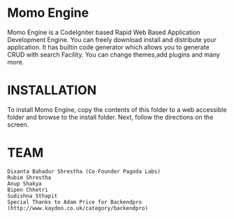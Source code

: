 Momo Engine
==========
Momo Engine is a CodeIgniter based Rapid Web Based Application Development Engine. You can freely download install and distribute your application. It has builtin code generator which allows you to generate CRUD with search Facility. You can change themes,add plugins and many more.  


INSTALLATION
============
To install Momo Engine, copy the contents of this folder to a web accessible folder and browse to the install folder. 
Next, follow the directions on the screen. 

TEAM
===========
    Dixanta Bahadur Shrestha (Co-Founder Pagoda Labs)
    Rubim Shrestha 
    Anup Shakya
    Bipen Chhetri
    Sudishna Sthapit
    Special Thanks to Adam Price for Backendpro (http://www.kaydoo.co.uk/category/backendpro)

